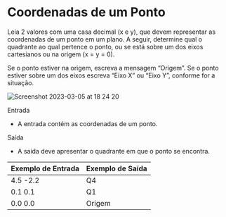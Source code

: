 # Coordenadas de um Ponto

Leia 2 valores com uma casa decimal (x e y), que devem representar as coordenadas de
um ponto em um plano. A seguir, determine qual o quadrante ao qual pertence o ponto, ou
se está sobre um dos eixos cartesianos ou na origem (x = y = 0).

Se o ponto estiver na origem, escreva a mensagem “Origem”.
Se o ponto estiver sobre um dos eixos escreva “Eixo X” ou “Eixo Y”, conforme for a situação.

![Screenshot 2023-03-05 at 18 24 20](https://user-images.githubusercontent.com/25457238/222986863-3218fd2f-0021-4e05-afe9-34e08f066ef1.png)


Entrada

- A entrada contém as coordenadas de um ponto.

Saída

- A saída deve apresentar o quadrante em que o ponto se encontra.

| Exemplo de Entrada | Exemplo de Saída |
| -------------------| -------------    |
| 4.5 -2.2           | Q4               |
| 0.1 0.1            | Q1               |
| 0.0 0.0            | Origem           |
